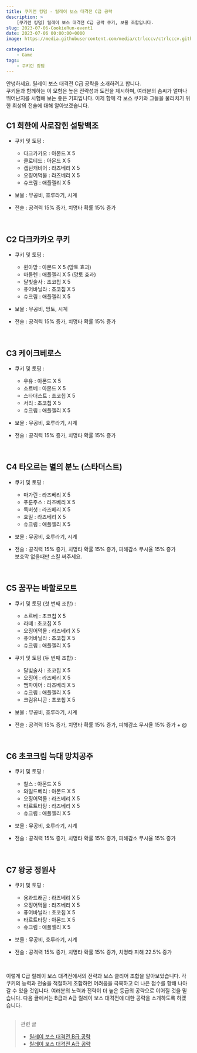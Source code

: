 ```yaml
---
title: 쿠키런 킹덤 - 릴레이 보스 대격전 C급 공략
description: >  
    [쿠키런 킹덤] 릴레이 보스 대격전 C급 공략 쿠키, 보물 조합입니다.
slug: 2023-07-06-CookieRun-event1
date: 2023-07-06 00:00:00+0000
image: https://media.githubusercontent.com/media/ctrlcccv/ctrlcccv.github.io/master/assets/img/post/CookieRun-event1.webp

categories:
    - Game
tags:
    - 쿠키런 킹덤
---
```

안녕하세요. 
릴레이 보스 대격전 C급 공략을 소개하려고 합니다.   
쿠키들과 함께하는 이 모험은 높은 전략성과 도전을 제시하며, 여러분의 솜씨가 얼마나 뛰어난지를 시험해 보는 좋은 기회입니다. 
이제 함께 각 보스 쿠키와 그들을 물리치기 위한 최상의 전술에 대해 알아보겠습니다.  

## C1 회한에 사로잡힌 설탕백조
* 쿠키 및 토핑 : 

  * 다크카카오 : 아몬드 X 5  
  * 클로티드 : 아몬드 X 5  
  * 캡틴캐비어 : 라즈베리 X 5  
  * 오징어먹물 : 라즈베리 X 5  
  * 슈크림 : 애플젤리 X 5  
* 보물 : 무공비, 호루라기, 시계  
* 전술 : 공격력 15% 증가, 치명타 확률 15% 증가  
<br>

## C2 다크카카오 쿠키
* 쿠키 및 토핑 :  

  * 퀸아망 : 아몬드 X 5 (망토 효과)  
  * 마들렌 : 애플젤리 X 5 (망토 효과)  
  * 달빛술사 : 초코칩 X 5  
  * 퓨어바닐라 : 초코칩 X 5  
  * 슈크림 : 애플젤리 X 5  
* 보물 : 무공비, 망토, 시계  
* 전술 : 공격력 15% 증가, 치명타 확률 15% 증가  
<br>

## C3 케이크베로스
* 쿠키 및 토핑 :  

  * 우유 : 아몬드 X 5  
  * 소르베 : 아몬드 X 5  
  * 스타더스트 : 초코칩 X 5  
  * 서리 : 초코칩 X 5  
  * 슈크림 : 애플젤리 X 5  
* 보물 : 무공비, 호루라기, 시계    
* 전술 : 공격력 15% 증가, 치명타 확률 15% 증가  
<br>

## C4 타오르는 별의 분노 (스타더스트)
* 쿠키 및 토핑 : 

  * 마가린 : 라즈베리 X 5  
  * 푸룬주스 : 라즈베리 X 5  
  * 독버섯 : 라즈베리 X 5  
  * 호밀 : 라즈베리 X 5  
  * 슈크림 : 애플젤리 X 5  
* 보물 : 무공비, 호루라기, 시계   
* 전술 : 공격력 15% 증가, 치명타 확률 15% 증가, 피해감소 무시율 15% 증가   
보호막 없을때만 스킬 써주세요.  
<br>

## C5 꿈꾸는 바할로모트
* 쿠키 및 토핑 (첫 번째 조합) :  

  * 소르베 : 초코칩 X 5   
  * 라떼 : 초코칩 X 5
  * 오징어먹물 : 라즈베리 X 5  
  * 퓨어바닐라 : 초코칩 X 5  
  * 슈크림 : 애플젤리 X 5  

* 쿠키 및 토핑 (두 번째 조합) :  

  * 달빛술사 : 초코칩 X 5  
  * 오징어 : 라즈베리 X 5   
  * 뱀파이어 : 라즈베리 X 5  
  * 슈크림 : 애플젤리 X 5   
  * 크림유니콘 : 초코칩 X 5  

* 보물 : 무공비, 호루라기, 시계   
* 전술 : 공격력 15% 증가, 치명타 확률 15% 증가, 피해감소 무시율 15% 증가 + @   
<br>

## C6 초코크림 늑대 망치공주
* 쿠키 및 토핑 :  

  * 찰스 : 아몬드 X 5  
  * 와일드베리 : 아몬드 X 5  
  * 오징어먹물 : 라즈베리 X 5  
  * 타르트타탕 : 라즈베리 X 5  
  * 슈크림 : 애플젤리 X 5    
* 보물 : 무공비, 호루라기, 시계   
* 전술 : 공격력 15% 증가, 치명타 확률 15% 증가, 피해감소 무시율 15% 증가  
<br>

## C7 왕궁 정원사
* 쿠키 및 토핑 :  

  * 용과드래곤 : 라즈베리 X 5  
  * 오징어먹물 : 라즈베리 X 5  
  * 퓨어바닐라 : 초코칩 X 5  
  * 타르트타탕 : 아몬드 X 5    
  * 슈크림 : 애플젤리 X 5    
* 보물 : 무공비, 호루라기, 시계   
* 전술 : 공격력 15% 증가, 치명타 확률 15% 증가, 치명타 피해 22.5% 증가  
<br>

이렇게 C급 릴레이 보스 대격전에서의 전략과 보스 클리어 조합을 알아보았습니다. 각 쿠키의 능력과 전술을 적절하게 조합하면 어려움을 극복하고 더 나은 점수를 향해 나아갈 수 있을 것입니다.  여러분의 노력과 전략이 더 높은 등급의 공략으로 이어질 것을 믿습니다. 다음 글에서는 B급과 A급 릴레이 보스 대격전에 대한 공략을 소개하도록 하겠습니다.   
<br>

> 관련 글
> * [릴레이 보스 대격전 B급 공략](https://ctrlcccv.github.io/game/2023-07-06-CookieRun-event2)  
> * [릴레이 보스 대격전 A급 공략](https://ctrlcccv.github.io/game/2023-07-10-CookieRun-event3)